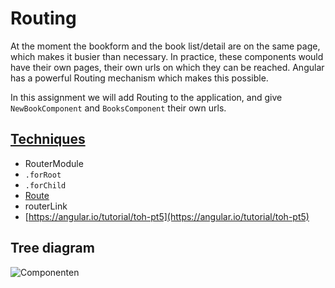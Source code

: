 # Routing

At the moment the bookform and the book list/detail are on the same page, which makes it busier than necessary.
In practice, these components would have their own pages, their own urls on which they can be reached.
Angular has a powerful Routing mechanism which makes this possible.

In this assignment we will add Routing to the application, and give `NewBookComponent` and `BooksComponent` their own urls.

## [Techniques](https://angular.io/guide/router)
* RouterModule
* `.forRoot`
* `.forChild`
* [Route](https://angular.io/api/router/Route)
* routerLink
* [https://angular.io/tutorial/toh-pt5](https://angular.io/tutorial/toh-pt5)

## Tree diagram
![Componenten](/images/6.png)
